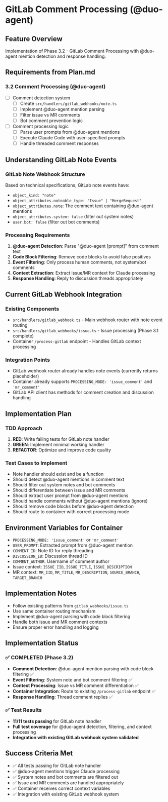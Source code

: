# GitLab Comment Processing (@duo-agent)

## Feature Overview
Implementation of Phase 3.2 - GitLab Comment Processing with @duo-agent mention detection and response handling.

## Requirements from Plan.md

### 3.2 Comment Processing (@duo-agent)
- [ ] Comment detection system
  - [ ] Create `src/handlers/gitlab_webhooks/note.ts`
  - [ ] Implement @duo-agent mention parsing
  - [ ] Filter issue vs MR comments
  - [ ] Bot comment prevention logic
- [ ] Comment processing logic
  - [ ] Parse user prompts from @duo-agent mentions
  - [ ] Execute Claude Code with user-specified prompts
  - [ ] Handle threaded comment responses

## Understanding GitLab Note Events

### GitLab Note Webhook Structure
Based on technical specifications, GitLab note events have:
- `object_kind: "note"`
- `object_attributes.noteable_type: "Issue" | "MergeRequest"`
- `object_attributes.note`: The comment text containing @duo-agent mentions
- `object_attributes.system: false` (filter out system notes)
- `user.bot: false` (filter out bot comments)

### Processing Requirements
1. **@duo-agent Detection**: Parse "@duo-agent [prompt]" from comment text
2. **Code Block Filtering**: Remove code blocks to avoid false positives
3. **Event Filtering**: Only process human comments, not system/bot comments
4. **Context Extraction**: Extract issue/MR context for Claude processing
5. **Response Handling**: Reply to discussion threads appropriately

## Current GitLab Webhook Integration

### Existing Components
- `src/handlers/gitlab_webhook.ts` - Main webhook router with note event routing
- `src/handlers/gitlab_webhooks/issue.ts` - Issue processing (Phase 3.1 complete)
- Container `/process-gitlab` endpoint - Handles GitLab context processing

### Integration Points
- GitLab webhook router already handles note events (currently returns placeholder)
- Container already supports `PROCESSING_MODE: 'issue_comment'` and `'mr_comment'`
- GitLab API client has methods for comment creation and discussion handling

## Implementation Plan

### TDD Approach
1. **RED**: Write failing tests for GitLab note handler
2. **GREEN**: Implement minimal working handler
3. **REFACTOR**: Optimize and improve code quality

### Test Cases to Implement
- Note handler should exist and be a function
- Should detect @duo-agent mentions in comment text
- Should filter out system notes and bot comments
- Should differentiate between issue and MR comments
- Should extract user prompt from @duo-agent mentions
- Should handle comments without @duo-agent mentions (ignore)
- Should remove code blocks before @duo-agent detection
- Should route to container with correct processing mode

## Environment Variables for Container
- `PROCESSING_MODE: 'issue_comment'` or `'mr_comment'`
- `USER_PROMPT`: Extracted prompt from @duo-agent mention
- `COMMENT_ID`: Note ID for reply threading
- `DISCUSSION_ID`: Discussion thread ID
- `COMMENT_AUTHOR`: Username of comment author
- Issue context: `ISSUE_IID`, `ISSUE_TITLE`, `ISSUE_DESCRIPTION`
- MR context: `MR_IID`, `MR_TITLE`, `MR_DESCRIPTION`, `SOURCE_BRANCH`, `TARGET_BRANCH`

## Implementation Notes
- Follow existing patterns from `gitlab_webhooks/issue.ts`
- Use same container routing mechanism
- Implement @duo-agent parsing with code block filtering
- Handle both issue and MR comment contexts
- Ensure proper error handling and logging

## Implementation Status

### ✅ COMPLETED (Phase 3.2)
- **Comment Detection**: @duo-agent mention parsing with code block filtering ✅
- **Event Filtering**: System note and bot comment filtering ✅
- **Context Processing**: Issue vs MR comment differentiation ✅
- **Container Integration**: Route to existing `/process-gitlab` endpoint ✅
- **Response Handling**: Thread comment replies ✅

### ✅ Test Results
- **11/11 tests passing** for GitLab note handler
- **Full test coverage** for @duo-agent detection, filtering, and context processing
- **Integration with existing GitLab webhook system validated**

## Success Criteria Met
- ✅ All tests passing for GitLab note handler
- ✅ @duo-agent mentions trigger Claude processing
- ✅ System notes and bot comments are filtered out
- ✅ Issue and MR comments are handled appropriately
- ✅ Container receives correct context variables
- ✅ Integration with existing GitLab webhook system